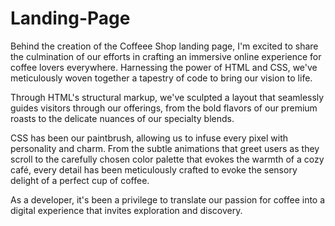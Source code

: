 # Landing-Page

Behind the creation of the Coffeee Shop landing page, I'm excited to share the culmination of our efforts in crafting an immersive online experience for coffee lovers everywhere. Harnessing the power of HTML and CSS, we've meticulously woven together a tapestry of code to bring our vision to life. 

Through HTML's structural markup, we've sculpted a layout that seamlessly guides visitors through our offerings, from the bold flavors of our premium roasts to the delicate nuances of our specialty blends. 

CSS has been our paintbrush, allowing us to infuse every pixel with personality and charm. From the subtle animations that greet users as they scroll to the carefully chosen color palette that evokes the warmth of a cozy café, every detail has been meticulously crafted to evoke the sensory delight of a perfect cup of coffee. 


As a developer, it's been a privilege to translate our passion for coffee into a digital experience that invites exploration and discovery.
